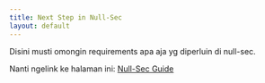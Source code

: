 ```yaml
---
title: Next Step in Null-Sec
layout: default
---
```


Disini musti omongin requirements apa aja yg diperluin di null-sec.

Nanti ngelink ke halaman ini: [Null-Sec Guide](nullsec.md)
